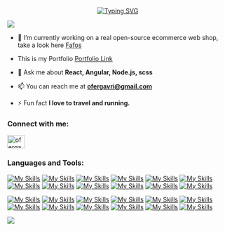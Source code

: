<p align="center">
<a align="center" href="https://git.io/typing-svg"><img src="https://readme-typing-svg.demolab.com?font=Fira+Code&pause=1000&width=435&lines=Ofer+Gavriel+Full+Stack+Developer" alt="Typing SVG" /></a>
       
![](https://komarev.com/ghpvc/?username=ofergavrilov&color=green)
</p>

- 🔭 I’m currently working on a real open-source ecommerce web shop, take a look here [Fafos](https://fafos-webshop.vercel.app/)

- This is my Portfolio [Portfolio Link](https://ofergavriel.vercel.app/)

- 💬 Ask me about **React, Angular, Node.js, scss**

- 📫 You can reach me at **ofergavri@gmail.com**

- ⚡ Fun fact **I love to travel and running.**

<h3 align="left">Connect with me:</h3>
<p align="left">
<a href="https://linkedin.com/in/ofergavriel" target="blank"><img align="center" src="https://raw.githubusercontent.com/rahuldkjain/github-profile-readme-generator/master/src/images/icons/Social/linked-in-alt.svg" alt="ofergavriel" height="30" width="40" /></a>
</p>

<h3 align="left">Languages and Tools:</h3>

[![My Skills](https://skillicons.dev/icons?i=js&theme=light)](https://www.javascript.com/)
[![My Skills](https://skillicons.dev/icons?i=ts&theme=light)](https://www.typescript.com/)
[![My Skills](https://skillicons.dev/icons?i=py&theme=dark)](https://www.python.org/)
[![My Skills](https://skillicons.dev/icons?i=html&theme=light)](https://www.html.com/)
[![My Skills](https://skillicons.dev/icons?i=css&theme=light)](https://www.css.com/)
[![My Skills](https://skillicons.dev/icons?i=sass&theme=light)](https://sass-lang.com/)
[![My Skills](https://skillicons.dev/icons?i=tailwind)](https://tailwind-css.com/)
[![My Skills](https://skillicons.dev/icons?i=react&theme=dark)](https://www.reactjs.org/)
[![My Skills](https://skillicons.dev/icons?i=angular&theme=dark)](https://www.angular.org/)
[![My Skills](https://skillicons.dev/icons?i=next&theme=dark)](https://www.nextjs.org/)
[![My Skills](https://skillicons.dev/icons?i=redux&theme=light)](https://www.redux.org/)
[![My Skills](https://skillicons.dev/icons?i=rxjs&theme=dark)](https://www.rxjs.org/)

[![My Skills](https://skillicons.dev/icons?i=nodejs&theme=dark)](https://www.nodejs.org/)
[![My Skills](https://skillicons.dev/icons?i=express&theme=dark)](https://www.express.org/)
[![My Skills](https://skillicons.dev/icons?i=nestjs&theme=dark)](https://www.nestjs.org/)
[![My Skills](https://skillicons.dev/icons?i=django&theme=dark)](https://www.django.org/)
[![My Skills](https://skillicons.dev/icons?i=fastapi&theme=dark)](https://www.fastapi.org/)
[![My Skills](https://skillicons.dev/icons?i=mongodb&theme=light)](https://www.mongodb.com/)
[![My Skills](https://skillicons.dev/icons?i=mysql&theme=dark)](https://www.mysql.com/)
[![My Skills](https://skillicons.dev/icons?i=postgresql&theme=dark)](https://www.postgresql.com/)
[![My Skills](https://skillicons.dev/icons?i=firebase&theme=dark)](https://www.firebase.com/)
[![My Skills](https://skillicons.dev/icons?i=postman&theme=light)](https://www.postman.com/)
[![My Skills](https://skillicons.dev/icons?i=jest&theme=light)](https://www.jest.com/)
[![My Skills](https://skillicons.dev/icons?i=git&theme=light)](https://git-scm.com/)

<a href="https://github.com/anuraghazra/github-readme-stats"><img src="https://github-readme-stats.vercel.app/api/top-langs/?username=ofergavrilov&theme=github_dark&layout=compact&hide_border=true" /></a> 
